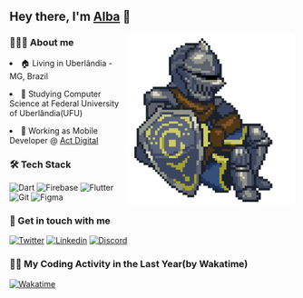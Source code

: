 ## Hey there, I'm [Alba](https://alba.dev) 👋

<img src="https://raw.githubusercontent.com/Alba-22/Alba-22/main/images/estus_flask.gif" min-width="400px" max-width="400px" width="300px" align="right" alt="Estus Flask">

### 👨🏻‍💻 About me

<p align="left">
  <li>🏠 Living in Uberlândia - MG, Brazil</li>
</p>

<p align="left">
  <li>📜 Studying Computer Science at Federal University of Uberlândia(UFU)</li>
</p>

<p align="left">
  <li>💼 Working as Mobile Developer @ <a href="https://www.linkedin.com/company/act-digital/">Act Digital</a></li>
</p>

### 🛠 Tech Stack

![Dart](https://img.shields.io/badge/Dart-02569B?style=for-the-badge&logo=dart&logoColor=white)
![Firebase](https://img.shields.io/badge/Firebase-F5820D?style=for-the-badge&logo=firebase&logoColor=white)
![Flutter](https://img.shields.io/badge/Flutter-0175C2?style=for-the-badge&logo=flutter&logoColor=white)
![Git](https://img.shields.io/badge/Git-F05032?style=for-the-badge&logo=git&logoColor=white)
![Figma](https://img.shields.io/badge/Figma-AE4DFF?style=for-the-badge&logo=figma&logoColor=white)

### 📧 Get in touch with me

[![Twitter](https://img.shields.io/badge/Twitter-1DA1F2?style=for-the-badge&logo=twitter&logoColor=white)](https://twitter.com/zAlba22)
[![Linkedin](https://img.shields.io/badge/LinkedIn-0077B5?style=for-the-badge&logo=linkedin&logoColor=white)](https://www.linkedin.com/in/alba22/)
[![Discord](https://img.shields.io/badge/Discord-7289DA?style=for-the-badge&logo=discord&logoColor=white)](https://discord.com/users/304785670520700928)

### 👨‍💻 My Coding Activity in the Last Year(by Wakatime)

[![Wakatime](https://wakatime.com/share/@alba22/94cef256-3022-4044-9967-0fb046c32530.svg)](https://wakatime.com/@alba22)

<!-- ![https://wakatime.com/share/@alba22/94cef256-3022-4044-9967-0fb046c32530.svg](https://wakatime.com/share/@alba22/94cef256-3022-4044-9967-0fb046c32530.svg) -->
